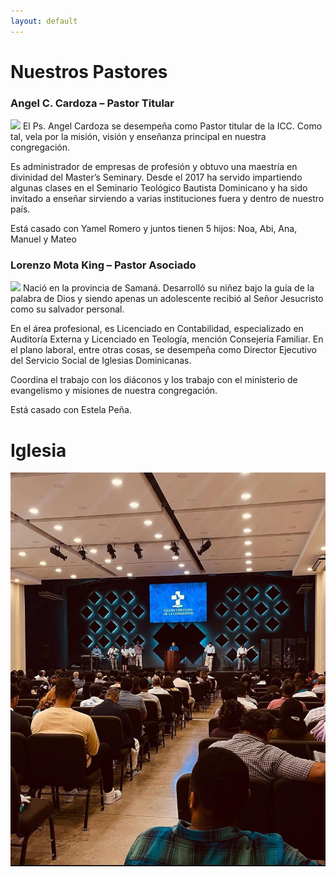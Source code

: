 ```yaml
---
layout: default
---
```

# Nuestros Pastores

### Angel C. Cardoza – Pastor Titular
<img src='assets/cardoza.jpg'>
El Ps. Angel Cardoza se desempeña como Pastor titular de la ICC. Como tal, vela por la misión, visión y enseñanza principal en nuestra congregación.

Es administrador de empresas de profesión y obtuvo una maestría en divinidad del Master’s Seminary. Desde el 2017 ha servido impartiendo algunas clases en el Seminario Teológico Bautista Dominicano y ha sido invitado a enseñar sirviendo a varias instituciones fuera y dentro de nuestro país.

Está casado con Yamel Romero y juntos tienen 5 hijos: Noa, Abi, Ana, Manuel y Mateo


### Lorenzo Mota King – Pastor Asociado
<img src='assets/mota.jpg'>
Nació en la provincia de Samaná. Desarrolló su niñez bajo la guía de la palabra de Dios y siendo apenas un adolescente recibió al Señor Jesucristo como su salvador personal.

En el área profesional, es Licenciado en Contabilidad, especializado en Auditoría Externa y Licenciado en Teología, mención Consejería Familiar. En el plano laboral, entre otras cosas, se desempeña como Director Ejecutivo del Servicio Social de Iglesias Dominicanas.

Coordina el trabajo con los diáconos y los trabajo con el ministerio de evangelismo y misiones de nuestra congregación.

Está casado con Estela Peña.

# Iglesia
<img src='assets/iglesia.jpeg'>
